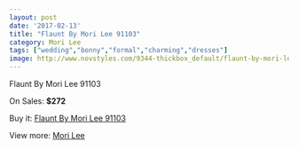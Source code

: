 ```yaml
---
layout: post
date: '2017-02-13'
title: "Flaunt By Mori Lee 91103"
category: Mori Lee
tags: ["wedding","bonny","formal","charming","dresses"]
image: http://www.novstyles.com/9344-thickbox_default/flaunt-by-mori-lee-91103.jpg
---
```

Flaunt By Mori Lee 91103

On Sales: **$272**
<a href="https://www.novstyles.com/en/mori-lee/6583-flaunt-by-mori-lee-91103.html"><amp-img layout="responsive" width="600" height="600" src="//www.novstyles.com/9344-thickbox_default/flaunt-by-mori-lee-91103.jpg" alt="Flaunt By Mori Lee 91103 0" /></a>

Buy it: [Flaunt By Mori Lee 91103](https://www.novstyles.com/en/mori-lee/6583-flaunt-by-mori-lee-91103.html "Flaunt By Mori Lee 91103")

View more: [Mori Lee](https://www.novstyles.com/en/47-mori-lee "Mori Lee")